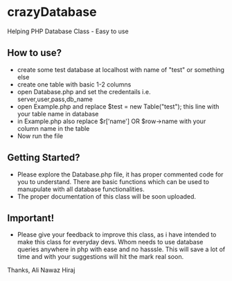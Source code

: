 # crazyDatabase
Helping PHP Database Class - Easy to use

## How to use?
- create some test database at localhost with name of "test" or something else
- create one table with basic 1-2 columns
- open Database.php and set the credentails i.e. server,user,pass,db_name
- open Example.php  and replace $test = new Table("test"); this line with your table name in database
- in Example.php also replace $r['name'] OR $row->name with your column name in the table
- Now run the file

## Getting Started?
- Please explore the Database.php file, it has proper commented code for you to understand. There are basic functions which can be used to manupulate with all database functionalities.
- The proper documentation of this class will be soon uploaded.

## Important!
- Please give your feedback to improve this class, as i have intended to make this class for everyday devs. Whom needs to use database queries anywhere in php with ease and no hasssle. This will save a lot of time and with your suggestions will hit the mark real soon.


Thanks,
Ali Nawaz Hiraj
